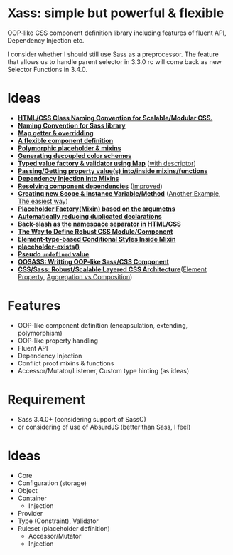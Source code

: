Xass: simple but powerful & flexible
====================================

OOP-like CSS component definition library including features of fluent API, Dependency Injection etc.

I consider whether I should still use Sass as a preprocessor.
The feature that allows us to handle parent selector in 3.3.0 rc will come back as new Selector Functions in 3.4.0.

Ideas
=====
* [**HTML/CSS Class Naming Convention for Scalable/Modular CSS.**](https://gist.github.com/whizark/92ed70d90d262a44db84)
* [**Naming Convention for Sass library**](https://gist.github.com/whizark/803834304d0ff34e99af)
* [**Map getter & overridding**](https://gist.github.com/whizark/9001629e7e2ab45e79a4)
* [**A flexible component definition**](https://gist.github.com/whizark/5e28e164afdfa6bb3117)
* [**Polymorphic placeholder & mixins**](https://gist.github.com/whizark/97c8713818870f7a7c47)
* [**Generating decoupled color schemes**](https://gist.github.com/whizark/f0eca27359406936e9af)
* [**Typed value factory & validator using Map**](https://gist.github.com/whizark/b42f5d52c3caa2ad5f43) ([with descriptor](https://gist.github.com/whizark/40a9cf55b62edb01e572))
* [**Passing/Getting property value(s) into/inside mixins/functions**](https://gist.github.com/whizark/5dd0db8d8c0d46391a59)
* [**Dependency Injection into Mixins**](https://gist.github.com/whizark/e2281eadfa6b3a22caf0)
* [**Resolving component dependencies**](https://gist.github.com/whizark/51ccdfbf57dbcb73953f) ([Improved](https://gist.github.com/whizark/98328c6c26a298b68e4a))
* [**Creating new Scope & Instance Variable/Method**](https://gist.github.com/whizark/344cd819e8a45f2acb4a) ([Another Example](https://gist.github.com/whizark/7c9d9c26314bf9a9f006), [The easiest way](https://gist.github.com/whizark/f74e037819ea53b5d7e2))
* [**Placeholder Factory(Mixin) based on the argumetns**](https://gist.github.com/whizark/1a7e587e447eb38e8a3b)
* [**Automatically reducing duplicated declarations**](https://gist.github.com/whizark/720ffec139368fa61932)
* [**Back-slash as the namespace separator in HTML/CSS**](https://gist.github.com/whizark/ea2ba0ff3f47956fda0f)
* [**The Way to Define Robust CSS Module/Component**](https://gist.github.com/whizark/6355c4060cb1a35165d7)
* [**Element-type-based Conditional Styles Inside Mixin**](https://gist.github.com/whizark/db2327790b7ce4f1f575)
* [**placeholder-exists()**](https://gist.github.com/whizark/86751f1fbcd132ec8c52)
* [**Pseudo `undefined` value**](https://gist.github.com/whizark/510101032813eee49bdf)
* [**OOSASS: Writting OOP-like Sass/CSS Component**](https://gist.github.com/whizark/97f7855c8cf3a6d714e5)
* [**CSS/Sass: Robust/Scalable Layered CSS Architecture**](https://gist.github.com/whizark/8e1941924605cc062020)([Element Property](https://gist.github.com/whizark/536023c5677a0a7aac45), [Aggregation vs Composition](https://gist.github.com/whizark/ff753faa30e362b0eec5))

Features
========

  * OOP-like component definition (encapsulation, extending, polymorphism)
  * OOP-like property handling
  * Fluent API
  * Dependency Injection
  * Conflict proof mixins & functions
  * Accessor/Mutator/Listener, Custom type hinting (as ideas)

Requirement
===========

  * Sass 3.4.0+ (considering support of SassC)
  * or considering of use of AbsurdJS (better than Sass, I feel)

Ideas
=====

 * Core
 * Configuration (storage)
 * Object
 * Container
   * Injection
 * Provider
 * Type (Constraint), Validator
 * Ruleset (placeholder definition)
   * Accessor/Mutator
   * Injection
